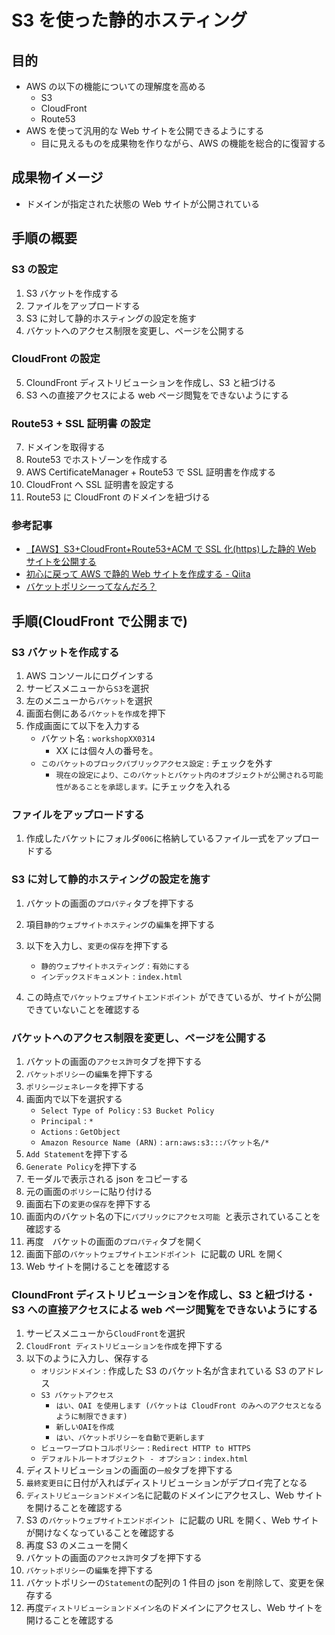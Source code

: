 # S3 を使った静的ホスティング

## 目的

-   AWS の以下の機能についての理解度を高める
    -   S3
    -   CloudFront
    -   Route53
-   AWS を使って汎用的な Web サイトを公開できるようにする
    -   目に見えるものを成果物を作りながら、AWS の機能を総合的に復習する

## 成果物イメージ

-   ドメインが指定された状態の Web サイトが公開されている

## 手順の概要

### S3 の設定

1.  S3 バケットを作成する
2.  ファイルをアップロードする
3.  S3 に対して静的ホスティングの設定を施す
4.  バケットへのアクセス制限を変更し、ページを公開する

### CloudFront の設定

5. CloundFront ディストリビューションを作成し、S3 と紐づける
6. S3 への直接アクセスによる web ページ閲覧をできないようにする

### Route53 + SSL 証明書 の設定

7. ドメインを取得する
8. Route53 でホストゾーンを作成する
9. AWS CertificateManager + Route53 で SSL 証明書を作成する
10. CloudFront へ SSL 証明書を設定する
11. Route53 に CloudFront のドメインを紐づける

### 参考記事

-   [【AWS】S3+CloudFront+Route53+ACM で SSL 化(https)した静的 Web サイトを公開する](https://zenn.dev/wakkunn/articles/66a6e8372611dc)
-   [初心に戻って AWS で静的 Web サイトを作成する - Qiita](https://qiita.com/leomaro7/items/345c3978b74edb5e346c)
-   [バケットポリシーってなんだろ？](https://zenn.dev/mn87/articles/726f7e3574e2fb)

## 手順(CloudFront で公開まで)

### S3 バケットを作成する

1. AWS コンソールにログインする
2. サービスメニューから`S3`を選択
3. 左のメニューから`バケット`を選択
4. 画面右側にある`バケットを作成`を押下
5. 作成画面にて以下を入力する
    - バケット名 : `workshopXX0314`
        - XX には個々人の番号を。
    - `このバケットのブロックパブリックアクセス設定` : チェックを外す
        - `現在の設定により、このバケットとバケット内のオブジェクトが公開される可能性があることを承認します。`にチェックを入れる

### ファイルをアップロードする

1. 作成したバケットにフォルダ`006`に格納しているファイル一式をアップロードする

### S3 に対して静的ホスティングの設定を施す

1. バケットの画面の`プロパティ`タブを押下する
2. 項目`静的ウェブサイトホスティング`の`編集`を押下する
3. 以下を入力し、`変更の保存`を押下する

    - `静的ウェブサイトホスティング` : `有効にする`
    - `インデックスドキュメント` : `index.html`

4. この時点で`バケットウェブサイトエンドポイント`
   ができているが、サイトが公開できていないことを確認する

### バケットへのアクセス制限を変更し、ページを公開する

1. バケットの画面の`アクセス許可`タブを押下する
2. `バケットポリシー`の`編集`を押下する
3. `ポリシージェネレータ`を押下する
4. 画面内で以下を選択する
    - `Select Type of Policy` : `S3 Bucket Policy`
    - `Principal` : `*`
    - `Actions` : `GetObject`
    - `Amazon Resource Name (ARN)` : `arn:aws:s3:::バケット名/*`
5. `Add Statement`を押下する
6. `Generate Policy`を押下する
7. モーダルで表示される json をコピーする
8. 元の画面の`ポリシー`に貼り付ける
9. 画面右下の`変更の保存`を押下する
10. 画面内のバケット名の下に`パブリックにアクセス可能 `と表示されていることを確認する
11. 再度　バケットの画面の`プロパティ`タブを開く
12. 画面下部の`バケットウェブサイトエンドポイント `に記載の URL を開く
13. Web サイトを開けることを確認する

### CloundFront ディストリビューションを作成し、S3 と紐づける・S3 への直接アクセスによる web ページ閲覧をできないようにする

1. サービスメニューから`CloudFront`を選択
2. `CloudFront ディストリビューションを作成`を押下する
3. 以下のように入力し、保存する
    - `オリジンドメイン` : 作成した S3 のバケット名が含まれている S3 のアドレス
    - `S3 バケットアクセス`
        - `はい、OAI を使用します (バケットは CloudFront のみへのアクセスとなるように制限できます)`
        - `新しいOAIを作成`
        - `はい、バケットポリシーを自動で更新します`
    - `ビューワープロトコルポリシー` : `Redirect HTTP to HTTPS`
    - `デフォルトルートオブジェクト - オプション` : `index.html`
4. ディストリビューションの画面の`一般`タブを押下する
5. `最終変更日`に日付が入ればディストリビューションがデプロイ完了となる
6. `ディストリビューションドメイン名`に記載のドメインにアクセスし、Web サイトを開けることを確認する
7. S3 の`バケットウェブサイトエンドポイント `に記載の URL を開く、Web サイトが開けなくなっていることを確認する
8. 再度 S3 のメニューを開く
9. バケットの画面の`アクセス許可`タブを押下する
10. `バケットポリシー`の`編集`を押下する
11. バケットポリシーの`Statement`の配列の 1 件目の json を削除して、変更を保存する
12. 再度`ディストリビューションドメイン名`のドメインにアクセスし、Web サイトを開けることを確認する
